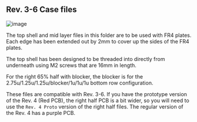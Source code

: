 ## Rev. 3-6 Case files

![image](https://user-images.githubusercontent.com/204212/124189282-79497300-da8e-11eb-871f-34ec1728ee20.png)

The top shell and mid layer files in this folder are to be used with FR4 plates. Each edge has been extended out by 2mm to cover up the sides of the FR4 plates.

The top shell has been designed to be threaded into directly from underneath using M2 screws that are 16mm in length.

For the right 65% half with blocker, the blocker is for the 2.75u/1.25u/1.25u/blocker/1u/1u/1u bottom row configuration.

These files are compatible with Rev. 3-6. If you have the prototype version of the Rev. 4 (Red PCB), the right half PCB is a bit wider, so you will need to use the `Rev. 4 Proto` version of the right half files. The regular version of the Rev. 4 has a purple PCB.
